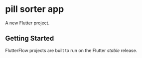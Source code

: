 # pill sorter app

A new Flutter project.

## Getting Started

FlutterFlow projects are built to run on the Flutter _stable_ release.
